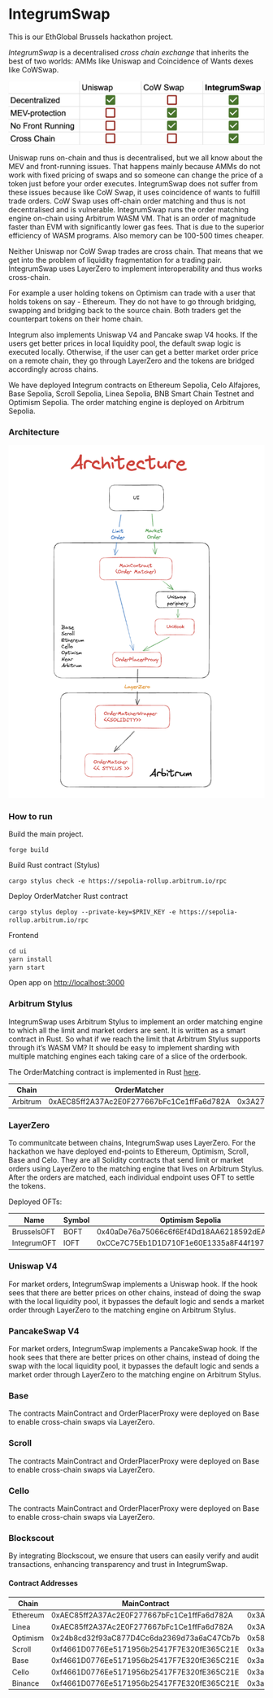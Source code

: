 # IntegrumSwap 

This is our EthGlobal Brussels hackathon project.

*IntegrumSwap* is a decentralised *cross chain exchange* that inherits the best of two worlds: AMMs like Uniswap and Coincidence of Wants dexes like CoWSwap.

![Comparison](Comparison.png)

Uniswap runs on-chain and thus is decentralised, but we all know about the MEV and front-running issues. That happens mainly because AMMs do not work with fixed pricing of swaps and so someone can change the price of a token just before your order executes.
IntegrumSwap does not suffer from these issues because like CoW Swap, it uses coincidence of wants to fulfill trade orders.
CoW Swap uses off-chain order matching and thus is not decentralised and is vulnerable. IntegrumSwap runs the order matching engine on-chain using Arbitrum WASM VM. That is an order of magnitude faster than EVM with significantly lower gas fees. That is due to the superior efficiency of WASM programs. Also memory can be 100-500 times cheaper.

Neither Uniswap nor CoW Swap trades are cross chain. That means that we get into the problem of liquidity fragmentation for a trading pair. IntegrumSwap uses LayerZero to implement interoperability and thus works cross-chain.

For example a user holding tokens on Optimism can trade with a user that holds tokens on say - Ethereum. They do not have to go through bridging, swapping and bridging back to the source chain. Both traders get the counterpart tokens on their home chain.  
 
Integrum also implements Uniswap V4 and Pancake swap V4 hooks. If the users get better prices in local liquidity pool, the default swap logic is executed locally. Otherwise, if the user can get a better market order price on a remote chain, they go through LayerZero and the tokens are bridged accordingly across chains. 

We have deployed Integrum contracts on Ethereum Sepolia, Celo Alfajores, Base Sepolia, Scroll Sepolia, Linea Sepolia, BNB Smart Chain Testnet and Optimism Sepolia. The order matching engine is deployed on Arbitrum Sepolia.

### Architecture

![Architecture](Architecture.png)

### How to run

Build the main project.
```
forge build
```

Build Rust contract (Stylus)
```
cargo stylus check -e https://sepolia-rollup.arbitrum.io/rpc
```

Deploy OrderMatcher Rust contract
```
cargo stylus deploy --private-key=$PRIV_KEY -e https://sepolia-rollup.arbitrum.io/rpc
```

Frontend
```
cd ui
yarn install
yarn start
```
Open app on [http://localhost:3000](http://localhost:3000)

### Arbitrum Stylus

IntegrumSwap uses Arbitrum Stylus to implement an order matching engine to which all the limit and market orders are sent. It is written as a smart contract in Rust.
So what if we reach the limit that Arbitrum Stylus supports through it’s WASM VM? It should be easy to implement sharding with multiple matching engines each taking care of a slice of the orderbook.

The OrderMatching contract is implemented in Rust [here](order-matcher/src/lib.rs).

| Chain            | OrderMatcher                                | OrderMatcherWrapper                               
| ---------------- | ------------------------------------------- | ------------------------------------------ |
| Arbitrum         | 0xAEC85ff2A37Ac2E0F277667bFc1Ce1ffFa6d782A  | 0x3A274DD833726D9CfDb6cBc23534B2cF5e892347 |                                     

### LayerZero

To communitcate between chains, IntegrumSwap uses LayerZero. For the hackathon we have deployed end-points to Ethereum, Optimism, Scroll, Base and Celo. They are all Solidity contracts that send limit or market orders using LayerZero to the matching engine that lives on Arbitrum Stylus.
After the orders are matched, each individual endpoint uses OFT to settle the tokens.

Deployed OFTs:

| Name            | Symbol                                             | Optimism Sepolia                           | Ethereum Sepolia                           |
| --------------- | -------------------------------------------------- | ------------------------------------------ | ------------------------------------------ | 
| BrusselsOFT     | BOFT                                               | 0x40aDe76a75066c6f6Ef4Dd18AA6218592dEA0799 | 0xAe3C07deA15BB038B59191F24Ad1d18c76F9df83 |
| IntegrumOFT     | IOFT                                               | 0xCCe7C75Eb1D1D710F1e60E1335a8F44f197FE2af | 0xAe3C07deA15BB038B59191F24Ad1d18c76F9df83 |


### Uniswap V4

For market orders, IntegrumSwap implements a Uniswap hook. If the hook sees that there are better prices on other chains, instead of doing the swap with the local liquidity pool, it bypasses the default logic and sends a market order through LayerZero to the matching engine on Arbitrum Stylus. 

### PancakeSwap V4

For market orders, IntegrumSwap implements a PancakeSwap hook. If the hook sees that there are better prices on other chains, instead of doing the swap with the local liquidity pool, it bypasses the default logic and sends a market order through LayerZero to the matching engine on Arbitrum Stylus.

### Base

The contracts MainContract and OrderPlacerProxy were deployed on Base to enable cross-chain swaps via LayerZero.

### Scroll

The contracts MainContract and OrderPlacerProxy were deployed on Base to enable cross-chain swaps via LayerZero.

### Cello

The contracts MainContract and OrderPlacerProxy were deployed on Base to enable cross-chain swaps via LayerZero.

### Blockscout

By integrating Blockscout, we ensure that users can easily verify and audit transactions, enhancing transparency and trust in IntegrumSwap. 


#### Contract Addresses 

| Chain            | MainContract                                | OrderPlacerProxy                              
| ---------------- | ------------------------------------------- | ------------------------------------------ |
| Ethereum         | 0xAEC85ff2A37Ac2E0F277667bFc1Ce1ffFa6d782A  | 0x3A274DD833726D9CfDb6cBc23534B2cF5e892347 |                                          
| Linea            | 0xAEC85ff2A37Ac2E0F277667bFc1Ce1ffFa6d782A  | 0x3A274DD833726D9CfDb6cBc23534B2cF5e892347 |                                          
| Optimism         | 0x24b8cd32f93aC877D4Cc6da2369d73a6aC47Cb7b  | 0x58EE92DaDdF00334da39fb4Fab164c8662C794AD |                                          
| Scroll           | 0xf4661D0776Ee5171956b25417F7E320fE365C21E  | 0x3a6B3Aff418C7E50eE9F852D0bc7119296cc3644 |                                          
| Base             | 0xf4661D0776Ee5171956b25417F7E320fE365C21E  | 0x3a6B3Aff418C7E50eE9F852D0bc7119296cc3644 |                                          
| Cello            | 0xf4661D0776Ee5171956b25417F7E320fE365C21E  | 0x3a6B3Aff418C7E50eE9F852D0bc7119296cc3644 |                                          
| Binance          | 0xf4661D0776Ee5171956b25417F7E320fE365C21E  | 0x3a6B3Aff418C7E50eE9F852D0bc7119296cc3644 |
